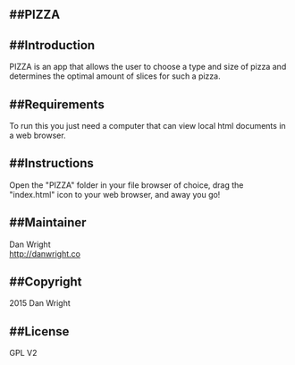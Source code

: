 ##PIZZA
---------------------

##Introduction
---------------------
PIZZA is an app that allows the user to choose a type and size of pizza and determines the optimal amount of slices for such a pizza.

##Requirements
---------------------
To run this you just need a computer that can view local html documents in a web browser.

##Instructions
---------------------
Open the "PIZZA" folder in your file browser of choice, drag the "index.html" icon to your web browser, and away you go!

##Maintainer
---------------------
Dan Wright  
http://danwright.co


##Copyright
---------------------
2015 Dan Wright


##License
---------------------
GPL V2

